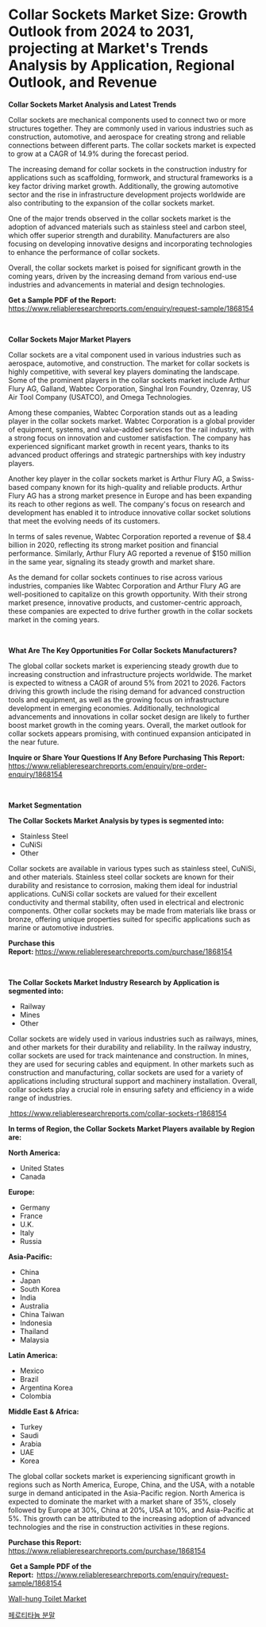 <p><h1>Collar Sockets Market Size: Growth Outlook from 2024 to 2031, projecting at Market's Trends Analysis by Application, Regional Outlook, and Revenue</h1></p><p><strong>Collar Sockets Market Analysis and Latest Trends</strong></p>
<p><p>Collar sockets are mechanical components used to connect two or more structures together. They are commonly used in various industries such as construction, automotive, and aerospace for creating strong and reliable connections between different parts. The collar sockets market is expected to grow at a CAGR of 14.9% during the forecast period.</p><p>The increasing demand for collar sockets in the construction industry for applications such as scaffolding, formwork, and structural frameworks is a key factor driving market growth. Additionally, the growing automotive sector and the rise in infrastructure development projects worldwide are also contributing to the expansion of the collar sockets market.</p><p>One of the major trends observed in the collar sockets market is the adoption of advanced materials such as stainless steel and carbon steel, which offer superior strength and durability. Manufacturers are also focusing on developing innovative designs and incorporating technologies to enhance the performance of collar sockets.</p><p>Overall, the collar sockets market is poised for significant growth in the coming years, driven by the increasing demand from various end-use industries and advancements in material and design technologies.</p></p>
<p><strong>Get a Sample PDF of the Report:&nbsp;</strong> <a href="https://www.reliableresearchreports.com/enquiry/request-sample/1868154">https://www.reliableresearchreports.com/enquiry/request-sample/1868154</a></p>
<p>&nbsp;</p>
<p><strong>Collar Sockets Major Market Players</strong></p>
<p><p>Collar sockets are a vital component used in various industries such as aerospace, automotive, and construction. The market for collar sockets is highly competitive, with several key players dominating the landscape. Some of the prominent players in the collar sockets market include Arthur Flury AG, Galland, Wabtec Corporation, Singhal Iron Foundry, Ozenray, US Air Tool Company (USATCO), and Omega Technologies.</p><p>Among these companies, Wabtec Corporation stands out as a leading player in the collar sockets market. Wabtec Corporation is a global provider of equipment, systems, and value-added services for the rail industry, with a strong focus on innovation and customer satisfaction. The company has experienced significant market growth in recent years, thanks to its advanced product offerings and strategic partnerships with key industry players.</p><p>Another key player in the collar sockets market is Arthur Flury AG, a Swiss-based company known for its high-quality and reliable products. Arthur Flury AG has a strong market presence in Europe and has been expanding its reach to other regions as well. The company's focus on research and development has enabled it to introduce innovative collar socket solutions that meet the evolving needs of its customers.</p><p>In terms of sales revenue, Wabtec Corporation reported a revenue of $8.4 billion in 2020, reflecting its strong market position and financial performance. Similarly, Arthur Flury AG reported a revenue of $150 million in the same year, signaling its steady growth and market share.</p><p>As the demand for collar sockets continues to rise across various industries, companies like Wabtec Corporation and Arthur Flury AG are well-positioned to capitalize on this growth opportunity. With their strong market presence, innovative products, and customer-centric approach, these companies are expected to drive further growth in the collar sockets market in the coming years.</p></p>
<p>&nbsp;</p>
<p><strong>What Are The Key Opportunities For Collar Sockets Manufacturers?</strong></p>
<p><p>The global collar sockets market is experiencing steady growth due to increasing construction and infrastructure projects worldwide. The market is expected to witness a CAGR of around 5% from 2021 to 2026. Factors driving this growth include the rising demand for advanced construction tools and equipment, as well as the growing focus on infrastructure development in emerging economies. Additionally, technological advancements and innovations in collar socket design are likely to further boost market growth in the coming years. Overall, the market outlook for collar sockets appears promising, with continued expansion anticipated in the near future.</p></p>
<p><strong>Inquire or Share Your Questions If Any Before Purchasing This Report:</strong> <a href="https://www.reliableresearchreports.com/enquiry/pre-order-enquiry/1868154">https://www.reliableresearchreports.com/enquiry/pre-order-enquiry/1868154</a></p>
<p>&nbsp;</p>
<p><strong>Market Segmentation</strong></p>
<p><strong>The Collar Sockets Market Analysis by types is segmented into:</strong></p>
<p><ul><li>Stainless Steel</li><li>CuNiSi</li><li>Other</li></ul></p>
<p><p>Collar sockets are available in various types such as stainless steel, CuNiSi, and other materials. Stainless steel collar sockets are known for their durability and resistance to corrosion, making them ideal for industrial applications. CuNiSi collar sockets are valued for their excellent conductivity and thermal stability, often used in electrical and electronic components. Other collar sockets may be made from materials like brass or bronze, offering unique properties suited for specific applications such as marine or automotive industries.</p></p>
<p><strong>Purchase this Report:&nbsp;</strong><a href="https://www.reliableresearchreports.com/purchase/1868154">https://www.reliableresearchreports.com/purchase/1868154</a></p>
<p>&nbsp;</p>
<p><strong>The Collar Sockets Market Industry Research by Application is segmented into:</strong></p>
<p><ul><li>Railway</li><li>Mines</li><li>Other</li></ul></p>
<p><p>Collar sockets are widely used in various industries such as railways, mines, and other markets for their durability and reliability. In the railway industry, collar sockets are used for track maintenance and construction. In mines, they are used for securing cables and equipment. In other markets such as construction and manufacturing, collar sockets are used for a variety of applications including structural support and machinery installation. Overall, collar sockets play a crucial role in ensuring safety and efficiency in a wide range of industries.</p></p>
<p><a href="https://www.reliableresearchreports.com/collar-sockets-r1868154">&nbsp;https://www.reliableresearchreports.com/collar-sockets-r1868154</a></p>
<p><strong>In terms of Region, the Collar Sockets Market Players available by Region are:</strong></p>
<p>
    <p> <strong> North America: </strong>
        <ul>
            <li>United States</li>
            <li>Canada</li>
        </ul>
        </p> 
    <p> <strong> Europe: </strong>
        <ul>
            <li>Germany</li>
            <li>France</li>
            <li>U.K.</li>
            <li>Italy</li>
            <li>Russia</li>
        </ul>
        </p> 
    <p> <strong> Asia-Pacific: </strong>
        <ul>
            <li>China</li>
            <li>Japan</li>
            <li>South Korea</li>
            <li>India</li>
            <li>Australia</li>
            <li>China Taiwan</li>
            <li>Indonesia</li>
            <li>Thailand</li>
            <li>Malaysia</li>
        </ul>
        </p> 
    <p> <strong> Latin America: </strong>
        <ul>
            <li>Mexico</li>
            <li>Brazil</li>
            <li>Argentina Korea</li>
            <li>Colombia</li>
        </ul>
        </p> 
    <p> <strong> Middle East & Africa: </strong>
        <ul>
            <li>Turkey</li>
            <li>Saudi</li>
            <li>Arabia</li>
            <li>UAE</li>
            <li>Korea</li>
        </ul>
    </p>
    </p>
<p><p>The global collar sockets market is experiencing significant growth in regions such as North America, Europe, China, and the USA, with a notable surge in demand anticipated in the Asia-Pacific region. North America is expected to dominate the market with a market share of 35%, closely followed by Europe at 30%, China at 20%, USA at 10%, and Asia-Pacific at 5%. This growth can be attributed to the increasing adoption of advanced technologies and the rise in construction activities in these regions.</p></p>
<p><strong>Purchase this Report: </strong><a href="https://www.reliableresearchreports.com/purchase/1868154">https://www.reliableresearchreports.com/purchase/1868154</a></p>
<p>&nbsp;<strong>Get a Sample PDF of the Report:&nbsp;&nbsp;</strong><a href="https://www.reliableresearchreports.com/enquiry/request-sample/1868154">https://www.reliableresearchreports.com/enquiry/request-sample/1868154</a></p>
<p><strong></strong></p>
<p><p><a href="https://github.com/whpnbwim9/Market-Research-Report-List-1/blob/main/wall-hung-toilet-market.md">Wall-hung Toilet Market</a></p><p><a href="https://github.com/AlbertotDouglas44367/Market-Research-Report-List-2/blob/main/12274329156.md">페로티타늄 분말</a></p></p>